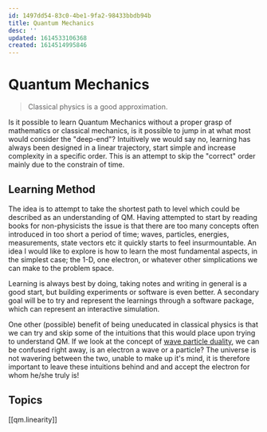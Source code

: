 ```yaml
---
id: 1497dd54-83c0-4be1-9fa2-98433bbdb94b
title: Quantum Mechanics
desc: ''
updated: 1614533106368
created: 1614514995846
---
```


# Quantum Mechanics

> Classical physics is a good approximation.

Is it possible to learn Quantum Mechanics without a proper grasp of mathematics or classical mechanics, is it possible to jump in at what most would consider the "deep-end"? Intuitively we would say no, learning has always been designed in a linear trajectory, start simple and increase complexity in a specific order. This is an attempt to skip the "correct" order mainly due to the constrain of time.

## Learning Method

The idea is to attempt to take the shortest path to level which could be described as an understanding of QM. Having attempted to start by reading books for non-physicists the issue is that there are too many concepts often introduced in too short a period of time; waves, particles, energies, measurements, state vectors etc it quickly starts to feel insurmountable. An idea I would like to explore is how to learn the most fundamental aspects, in the simplest case; the 1-D, one electron, or whatever other simplications we can make to the problem space.

Learning is always best by doing, taking notes and writing in general is a good start, but building experiments or software is even better. A secondary goal will be to try and represent the learnings through a software package, which can represent an interactive simulation.

One other (possible) benefit of being uneducated in classical physics is that we can try and skip some of the intuitions that this would place upon trying to understand QM. If we look at the concept of [wave particle duality](https://en.wikipedia.org/wiki/Wave%E2%80%93particle_duality), we can be confused right away, is an electron a wave or a particle? The universe is not wavering between the two, unable to make up it's mind, it is therefore important to leave these intuitions behind and and accept the electron for whom he/she truly is!

## Topics

[[qm.linearity]]